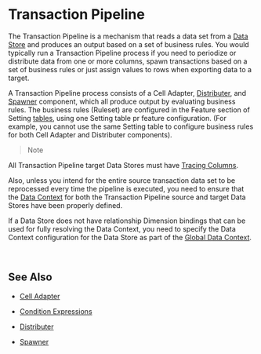 
# Transaction Pipeline

The Transaction Pipeline is a mechanism that reads a data set from a [Data Store](../datastores.md) and produces an output based on a set of business rules. You would typically run a Transaction Pipeline process if you need to periodize or distribute data from one or more columns, spawn transactions based on a set of business rules or just assign values to rows when exporting data to a target.


A Transaction Pipeline process consists of a Cell Adapter, [Distributer](transactionpipeline/distributer.md), and [Spawner](transactionpipeline/spawner.md) component, which all produce output by evaluating business rules.
The business rules (Ruleset) are configured in the Feature section of Setting [tables](../tables.md), using one Setting table pr feature configuration. (For example, you cannot use the same Setting table to configure business rules for both Cell Adapter and Distributer components).
<br/>

>> [!NOTE]
>  
All Transaction Pipeline target Data Stores must have [Tracing Columns](tracingcolumns.md).  
>
Also, unless you intend for the entire source transaction data set to be reprocessed every time the pipeline is executed, you need to ensure that the [Data Context](../dataflows/datacontext/index.md) for both the Transaction Pipeline source and target Data Stores have been properly defined. 
>
If a Data Store does not have relationship Dimension bindings that can be used for fully resolving the Data Context, you need to specify the Data Context configuration for the Data Store as part of the [Global Data Context](../dataflows/datacontext/globaldatacontext.md).


<br/>

## See Also

* [Cell Adapter](transactionpipeline/celladapter.md)

* [Condition Expressions](transactionpipeline/conditionexpressions.md)

* [Distributer](transactionpipeline/distributer.md)

* [Spawner](transactionpipeline/spawner.md)



